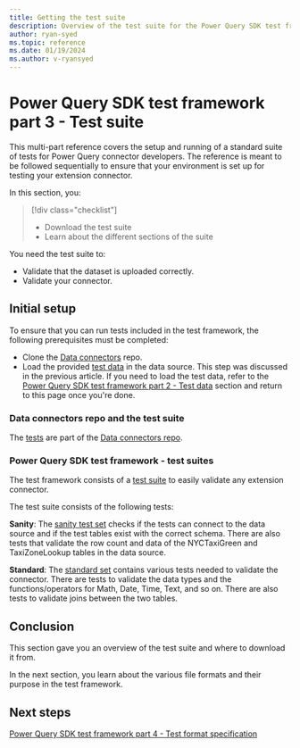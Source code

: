 ```yaml
---
title: Getting the test suite
description: Overview of the test suite for the Power Query SDK test framework.
author: ryan-syed
ms.topic: reference
ms.date: 01/19/2024
ms.author: v-ryansyed
---
```


# Power Query SDK test framework part 3 - Test suite

This multi-part reference covers the setup and running of a standard suite of tests for Power Query connector developers. The reference is meant to be followed sequentially to ensure that your environment is set up for testing your extension connector.

In this section, you:

> [!div class="checklist"]
>
> * Download the test suite
> * Learn about the different sections of the suite

You need the test suite to:

* Validate that the dataset is uploaded correctly.
* Validate your connector.

## Initial setup

To ensure that you can run tests included in the test framework, the following prerequisites must be completed:

* Clone the [Data connectors](https://github.com/microsoft/DataConnectors) repo.
* Load the provided [test data](https://github.com/microsoft/DataConnectors/tree/master/testframework/data/) in the data source. This step was discussed in the previous article. If you need to load the test data, refer to the [Power Query SDK test framework part 2 - Test data](./2-data.md) section and return to this page once you're done.

### Data connectors repo and the test suite

The [tests](https://github.com/microsoft/DataConnectors/tree/master/testframework/tests) are part of the [Data connectors repo](https://github.com/microsoft/DataConnectors).

### Power Query SDK test framework - test suites

The test framework consists of a [test suite](https://github.com/microsoft/DataConnectors/tree/master/testframework/tests/TestSuites) to easily validate any extension connector.

The test suite consists of the following tests:

**Sanity**: The [sanity test set](https://github.com/microsoft/DataConnectors/tree/master/testframework/tests/TestSuites/Sanity) checks if the tests can connect to the data source and if the test tables exist with the correct schema. There are also tests that validate the row count and data of the NYCTaxiGreen and TaxiZoneLookup tables in the data source.

**Standard**: The [standard set](https://github.com/microsoft/DataConnectors/tree/master/testframework/tests/TestSuites/Standard) contains various tests needed to validate the connector. There are tests to validate the data types and the functions/operators for Math, Date, Time, Text, and so on. There are also tests to validate joins between the two tables.

## Conclusion

This section gave you an overview of the test suite and where to download it from.

In the next section, you learn about the various file formats and their purpose in the test framework.

## Next steps

[Power Query SDK test framework part 4 - Test format specification](./4-testformat.md)
